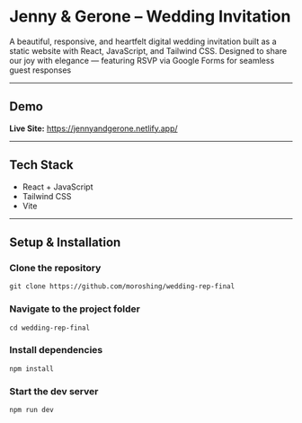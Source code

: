 # Jenny & Gerone – Wedding Invitation

A beautiful, responsive, and heartfelt digital wedding invitation built as a static website with React, JavaScript, and Tailwind CSS.
Designed to share our joy with elegance — featuring RSVP via Google Forms for seamless guest responses

---

## Demo

**Live Site:** https://jennyandgerone.netlify.app/

---

## Tech Stack

- React + JavaScript  
- Tailwind CSS   
- Vite

---

## Setup & Installation


### Clone the repository
    git clone https://github.com/moroshing/wedding-rep-final

### Navigate to the project folder
    cd wedding-rep-final

### Install dependencies
    npm install

### Start the dev server
    npm run dev
